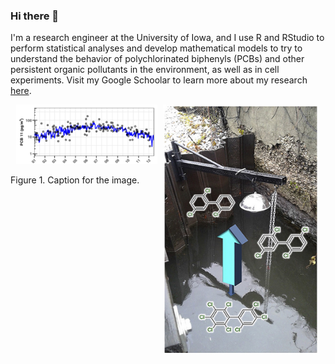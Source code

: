 ### Hi there 👋
I'm a research engineer at the University of Iowa, and I use R and RStudio to perform statistical analyses and develop mathematical models to try to understand the behavior of polychlorinated biphenyls (PCBs) and other persistent organic pollutants in the environment, as well as in cell experiments. Visit my Google Schoolar to learn more about my research [here](https://scholar.google.com/citations?hl=en&user=b5s4X1cAAAAJ&view_op=list_works&sortby=pubdate).


<p align="center">
  <img src="Picture1.jpg" width="250" height="400" style="float:right;margin-right:10px;"/>
  <img src="TemporalPCB11.png" width="45%" text for image"/>
  <figcaption>Figure 1. Caption for the image.</figcaption>                                                        
</p>




<!--
**valdiman/valdiman** is a ✨ _special_ ✨ repository because its `README.md` (this file) appears on your GitHub profile.

Here are some ideas to get you started:

- 🔭 I’m currently working on ...
- 🌱 I’m currently learning ...
- 👯 I’m looking to collaborate on ...
- 🤔 I’m looking for help with ...
- 💬 Ask me about ...
- 📫 How to reach me: ...
- 😄 Pronouns: ...
- ⚡ Fun fact: ...
-->

